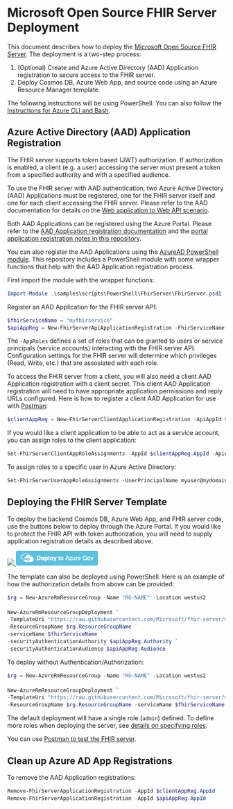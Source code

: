 # Microsoft Open Source FHIR Server Deployment

This document describes how to deploy the [Microsoft Open Source FHIR Server](https://github.com/Microsoft/fhir-server). The deployment is a two-step process:

1. (Optional) Create and Azure Active Directory (AAD) Application registration to secure access to the FHIR server. 
2. Deploy Cosmos DB, Azure Web App, and source code using an Azure Resource Manager template. 

The following instructions will be using PowerShell. You can also follow the [Instructions for Azure CLI and Bash](BashDeployment.md).

## Azure Active Directory (AAD) Application Registration

The FHIR server supports token based (JWT) authorization. If authorization is enabled, a client (e.g. a user) accessing the server must present a token from a specified authority and with a specified audience. 

To use the FHIR server with AAD authentication, two Azure Active Directory (AAD) Applications must be registered, one for the FHIR server itself and one for each client accessing the FHIR server. Please refer to the AAD documentation for details on the [Web application to Web API scenario](https://docs.microsoft.com/en-us/azure/active-directory/develop/authentication-scenarios#web-application-to-web-api).

Both AAD Applications can be registered using the Azure Portal. Please refer to the [AAD Application registration documentation](https://docs.microsoft.com/en-us/azure/active-directory/develop/quickstart-v1-integrate-apps-with-azure-ad) and the [portal application registration notes in this repository](PortalAppRegistration.md).

You can also register the AAD Applications using the [AzureAD PowerShell module](https://docs.microsoft.com/en-us/powershell/module/azuread/). This repository includes a PowerShell module with some wrapper functions that help with the AAD Application registration process.

First import the module with the wrapper functions:

```PowerShell
Import-Module .\samples\scripts\PowerShell\FhirServer\FhirServer.psd1
```

Register an AAD Application for the FHIR server API:

```PowerShell
$fhirServiceName = "myfhirservice"
$apiAppReg = New-FhirServerApiApplicationRegistration -FhirServiceName $fhirServiceName -AppRoles admin,nurse,patient
```

The `-AppRoles` defines a set of roles that can be granted to users or service principals (service accounts) interacting with the FHIR server API. Configuration settings for the FHIR server will determine which privileges (Read, Write, etc.) that are assosiated with each role. 

To access the FHIR server from a client, you will also need a client AAD Application registration with a client secret. This client AAD Application registration will need to have appropriate application permissions and reply URLs configured. Here is how to register a client AAD Application for use with [Postman](https://getpostman.com):

```PowerShell
$clientAppReg = New-FhirServerClientApplicationRegistration -ApiAppId $apiAppReg.AppId -DisplayName "myfhirclient" -ReplyUrl "https://www.getpostman.com/oauth2/callback"
```

If you would like a client application to be able to act as a service account, you can assign roles to the client application:

```PowerShell
Set-FhirServerClientAppRoleAssignments -AppId $clientAppReg.AppId -ApiAppId $apiAppReg.AppId -AppRoles admin,patient
```

To assign roles to a specific user in Azure Active Directory:

```PowerShell
Set-FhirServerUserAppRoleAssignments -UserPrincipalName myuser@mydomain.com -ApiAppId $apiAppReg.AppId -AppRoles admin,nurse
```

## Deploying the FHIR Server Template

To deploy the backend Cosmos DB, Azure Web App, and FHIR server code, use the buttons below to deploy through the Azure Portal. If you would like to protect the FHIR API with token authorization, you will need to supply application registration details as described above. 

<a href="https://portal.azure.com/#create/Microsoft.Template/uri/https%3A%2F%2Fraw.githubusercontent.com%2FMicrosoft%2Ffhir-server%2Fmaster%2Fsamples%2Ftemplates%2Fdefault-azuredeploy.json" target="_blank">
    <img src="https://azuredeploy.net/deploybutton.png"/>
</a>

<a href="https://portal.azure.us/#create/Microsoft.Template/uri/https%3A%2F%2Fraw.githubusercontent.com%2FMicrosoft%2Ffhir-server%2Fmaster%2Fsamples%2Ftemplates%2Fdefault-azuredeploy.json" target="_blank"> 
    <img src="https://raw.githubusercontent.com/Azure/azure-quickstart-templates/master/1-CONTRIBUTION-GUIDE/images/deploytoazuregov.png">
</a>

The template can also be deployed using PowerShell. Here is an example of how the authorization details from above can be provided:

```PowerShell
$rg = New-AzureRmResourceGroup -Name "RG-NAME" -Location westus2

New-AzureRmResourceGroupDeployment `
-TemplateUri "https://raw.githubusercontent.com/Microsoft/fhir-server/master/samples/templates/default-azuredeploy.json" `
-ResourceGroupName $rg.ResourceGroupName ` 
-serviceName $fhirServiceName ` 
-securityAuthenticationAuthority $apiAppReg.Authority ` 
-securityAuthenticationAudience $apiAppReg.Audience
```

To deploy without Authentication/Authorization:

```PowerShell
$rg = New-AzureRmResourceGroup -Name "RG-NAME" -Location westus2

New-AzureRmResourceGroupDeployment `
-TemplateUri "https://raw.githubusercontent.com/Microsoft/fhir-server/master/samples/templates/default-azuredeploy.json" `
-ResourceGroupName $rg.ResourceGroupName -serviceName $fhirServiceName
```

The default deployment will have a single role (`admin`) defined. To define more roles when deploying the server, see [details on specifying roles](Roles.md).

You can use [Postman to test the FHIR server](PostmanTesting.md). 

## Clean up Azure AD App Registrations

To remove the AAD Application registrations:

```PowerShell
Remove-FhirServerApplicationRegistration -AppId $clientAppReg.AppId
Remove-FhirServerApplicationRegistration -AppId $apiAppReg.AppId
```

